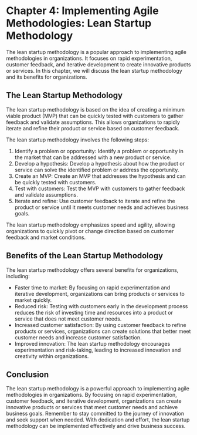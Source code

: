 Chapter 4: Implementing Agile Methodologies: Lean Startup Methodology
=====================================================================

The lean startup methodology is a popular approach to implementing agile methodologies in organizations. It focuses on rapid experimentation, customer feedback, and iterative development to create innovative products or services. In this chapter, we will discuss the lean startup methodology and its benefits for organizations.

The Lean Startup Methodology
----------------------------

The lean startup methodology is based on the idea of creating a minimum viable product (MVP) that can be quickly tested with customers to gather feedback and validate assumptions. This allows organizations to rapidly iterate and refine their product or service based on customer feedback.

The lean startup methodology involves the following steps:

1. Identify a problem or opportunity: Identify a problem or opportunity in the market that can be addressed with a new product or service.
2. Develop a hypothesis: Develop a hypothesis about how the product or service can solve the identified problem or address the opportunity.
3. Create an MVP: Create an MVP that addresses the hypothesis and can be quickly tested with customers.
4. Test with customers: Test the MVP with customers to gather feedback and validate assumptions.
5. Iterate and refine: Use customer feedback to iterate and refine the product or service until it meets customer needs and achieves business goals.

The lean startup methodology emphasizes speed and agility, allowing organizations to quickly pivot or change direction based on customer feedback and market conditions.

Benefits of the Lean Startup Methodology
----------------------------------------

The lean startup methodology offers several benefits for organizations, including:

* Faster time to market: By focusing on rapid experimentation and iterative development, organizations can bring products or services to market quickly.
* Reduced risk: Testing with customers early in the development process reduces the risk of investing time and resources into a product or service that does not meet customer needs.
* Increased customer satisfaction: By using customer feedback to refine products or services, organizations can create solutions that better meet customer needs and increase customer satisfaction.
* Improved innovation: The lean startup methodology encourages experimentation and risk-taking, leading to increased innovation and creativity within organizations.

Conclusion
----------

The lean startup methodology is a powerful approach to implementing agile methodologies in organizations. By focusing on rapid experimentation, customer feedback, and iterative development, organizations can create innovative products or services that meet customer needs and achieve business goals. Remember to stay committed to the journey of innovation and seek support when needed. With dedication and effort, the lean startup methodology can be implemented effectively and drive business success.
